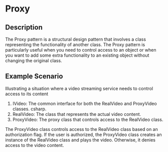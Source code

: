 # Proxy

## Description

The Proxy pattern is a structural design pattern that involves a class representing the functionality of another class. The Proxy pattern is particularly useful when you need to control access to an object or when you want to add some extra functionality to an existing object without changing the original class.

## Example Scenario

Illustrating a situation where a video streaming service needs to control access to its content

1. IVideo: The common interface for both the RealVideo and ProxyVideo classes.
   csharp.
2. RealVideo: The class that represents the actual video content.
3. ProxyVideo: The proxy class that controls access to the RealVideo class.

The ProxyVideo class controls access to the RealVideo class based on an authorization flag. If the user is authorized, the ProxyVideo class creates an instance of the RealVideo class and plays the video. Otherwise, it denies access to the video content.